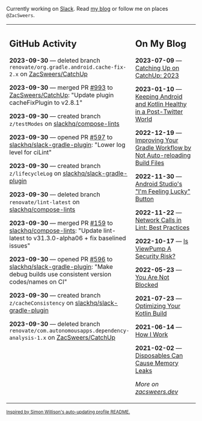 Currently working on [Slack](https://slack.com/). Read [my blog](https://zacsweers.dev/) or follow me on places `@ZacSweers`.

<table><tr><td valign="top" width="60%">

## GitHub Activity
<!-- githubActivity starts -->
**2023-09-30** — deleted branch `renovate/org.gradle.android.cache-fix-2.x` on [ZacSweers/CatchUp](https://github.com/ZacSweers/CatchUp)

**2023-09-30** — merged PR [#993](https://github.com/ZacSweers/CatchUp/pull/993) to [ZacSweers/CatchUp](https://github.com/ZacSweers/CatchUp): "Update plugin cacheFixPlugin to v2.8.1"

**2023-09-30** — created branch `z/testModes` on [slackhq/compose-lints](https://github.com/slackhq/compose-lints)

**2023-09-30** — opened PR [#597](https://github.com/slackhq/slack-gradle-plugin/pull/597) to [slackhq/slack-gradle-plugin](https://github.com/slackhq/slack-gradle-plugin): "Lower log level for ciLint"

**2023-09-30** — created branch `z/lifecycleLog` on [slackhq/slack-gradle-plugin](https://github.com/slackhq/slack-gradle-plugin)

**2023-09-30** — deleted branch `renovate/lint-latest` on [slackhq/compose-lints](https://github.com/slackhq/compose-lints)

**2023-09-30** — merged PR [#159](https://github.com/slackhq/compose-lints/pull/159) to [slackhq/compose-lints](https://github.com/slackhq/compose-lints): "Update lint-latest to v31.3.0-alpha06 + fix baselined issues"

**2023-09-30** — opened PR [#596](https://github.com/slackhq/slack-gradle-plugin/pull/596) to [slackhq/slack-gradle-plugin](https://github.com/slackhq/slack-gradle-plugin): "Make debug builds use consistent version codes/names on CI"

**2023-09-30** — created branch `z/cacheConsistency` on [slackhq/slack-gradle-plugin](https://github.com/slackhq/slack-gradle-plugin)

**2023-09-30** — deleted branch `renovate/com.autonomousapps.dependency-analysis-1.x` on [ZacSweers/CatchUp](https://github.com/ZacSweers/CatchUp)
<!-- githubActivity ends -->
</td><td valign="top" width="40%">

## On My Blog
<!-- blog starts -->
**2023-07-09** — [Catching Up on CatchUp: 2023](https://www.zacsweers.dev/catching-up-on-catchup-2023/)

**2023-01-10** — [Keeping Android and Kotlin Healthy in a Post-Twitter World](https://www.zacsweers.dev/keeping-android-healthy/)

**2022-12-19** — [Improving Your Gradle Workflow by Not Auto-reloading Build Files](https://www.zacsweers.dev/improving-your-workflow-by-not-auto-reloading-build-files/)

**2022-11-30** — [Android Studio's "I'm Feeling Lucky" Button](https://www.zacsweers.dev/android-studios-im-feeling-lucky-button/)

**2022-11-22** — [Network Calls in Lint: Best Practices](https://www.zacsweers.dev/network-calls-in-lint-best-practices/)

**2022-10-17** — [Is ViewPump A Security Risk?](https://www.zacsweers.dev/is-viewpump-a-security-risk/)

**2022-05-23** — [You Are Not Blocked](https://www.zacsweers.dev/you-are-not-blocked/)

**2021-07-23** — [Optimizing Your Kotlin Build](https://www.zacsweers.dev/optimizing-your-kotlin-build/)

**2021-06-14** — [How I Work](https://www.zacsweers.dev/how-i-work/)

**2021-02-02** — [Disposables Can Cause Memory Leaks](https://www.zacsweers.dev/disposables-can-cause-memory-leaks/)
<!-- blog ends -->
_More on [zacsweers.dev](https://zacsweers.dev/)_
</td></tr></table>

<sub><a href="https://simonwillison.net/2020/Jul/10/self-updating-profile-readme/">Inspired by Simon Willison's auto-updating profile README.</a></sub>